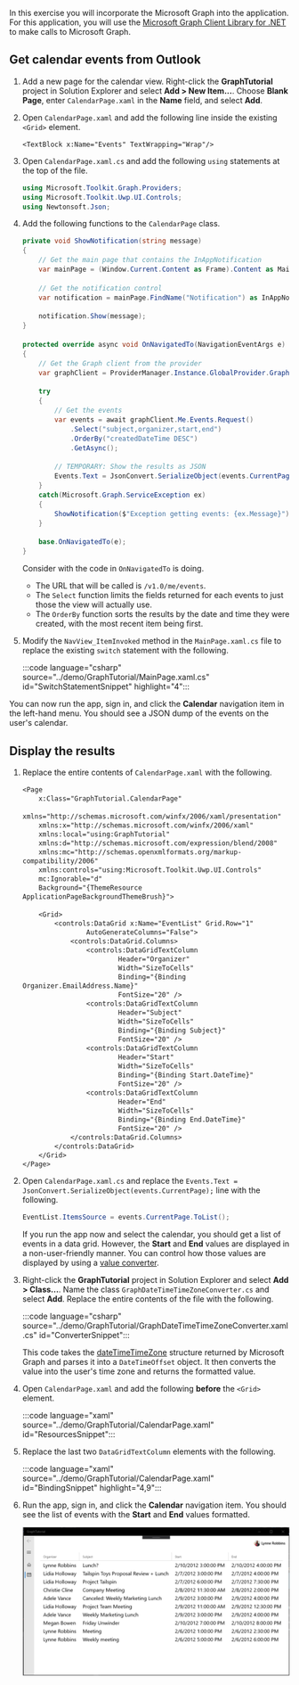<!-- markdownlint-disable MD002 MD041 -->

In this exercise you will incorporate the Microsoft Graph into the application. For this application, you will use the [Microsoft Graph Client Library for .NET](https://github.com/microsoftgraph/msgraph-sdk-dotnet) to make calls to Microsoft Graph.

## Get calendar events from Outlook

1. Add a new page for the calendar view. Right-click the **GraphTutorial** project in Solution Explorer and select **Add > New Item...**. Choose **Blank Page**, enter `CalendarPage.xaml` in the **Name** field, and select **Add**.

1. Open `CalendarPage.xaml` and add the following line inside the existing `<Grid>` element.

    ```xaml
    <TextBlock x:Name="Events" TextWrapping="Wrap"/>
    ```

1. Open `CalendarPage.xaml.cs` and add the following `using` statements at the top of the file.

    ```csharp
    using Microsoft.Toolkit.Graph.Providers;
    using Microsoft.Toolkit.Uwp.UI.Controls;
    using Newtonsoft.Json;
    ```

1. Add the following functions to the `CalendarPage` class.

    ```csharp
    private void ShowNotification(string message)
    {
        // Get the main page that contains the InAppNotification
        var mainPage = (Window.Current.Content as Frame).Content as MainPage;

        // Get the notification control
        var notification = mainPage.FindName("Notification") as InAppNotification;

        notification.Show(message);
    }

    protected override async void OnNavigatedTo(NavigationEventArgs e)
    {
        // Get the Graph client from the provider
        var graphClient = ProviderManager.Instance.GlobalProvider.Graph;

        try
        {
            // Get the events
            var events = await graphClient.Me.Events.Request()
                .Select("subject,organizer,start,end")
                .OrderBy("createdDateTime DESC")
                .GetAsync();

            // TEMPORARY: Show the results as JSON
            Events.Text = JsonConvert.SerializeObject(events.CurrentPage);
        }
        catch(Microsoft.Graph.ServiceException ex)
        {
            ShowNotification($"Exception getting events: {ex.Message}");
        }

        base.OnNavigatedTo(e);
    }
    ```

    Consider with the code in `OnNavigatedTo` is doing.

    - The URL that will be called is `/v1.0/me/events`.
    - The `Select` function limits the fields returned for each events to just those the view will actually use.
    - The `OrderBy` function sorts the results by the date and time they were created, with the most recent item being first.

1. Modify the `NavView_ItemInvoked` method in the `MainPage.xaml.cs` file to replace the existing `switch` statement with the following.

    :::code language="csharp" source="../demo/GraphTutorial/MainPage.xaml.cs" id="SwitchStatementSnippet" highlight="4":::

You can now run the app, sign in, and click the **Calendar** navigation item in the left-hand menu. You should see a JSON dump of the events on the user's calendar.

## Display the results

1. Replace the entire contents of `CalendarPage.xaml` with the following.

    ```xaml
    <Page
        x:Class="GraphTutorial.CalendarPage"
        xmlns="http://schemas.microsoft.com/winfx/2006/xaml/presentation"
        xmlns:x="http://schemas.microsoft.com/winfx/2006/xaml"
        xmlns:local="using:GraphTutorial"
        xmlns:d="http://schemas.microsoft.com/expression/blend/2008"
        xmlns:mc="http://schemas.openxmlformats.org/markup-compatibility/2006"
        xmlns:controls="using:Microsoft.Toolkit.Uwp.UI.Controls"
        mc:Ignorable="d"
        Background="{ThemeResource ApplicationPageBackgroundThemeBrush}">

        <Grid>
            <controls:DataGrid x:Name="EventList" Grid.Row="1"
                    AutoGenerateColumns="False">
                <controls:DataGrid.Columns>
                    <controls:DataGridTextColumn
                            Header="Organizer"
                            Width="SizeToCells"
                            Binding="{Binding Organizer.EmailAddress.Name}"
                            FontSize="20" />
                    <controls:DataGridTextColumn
                            Header="Subject"
                            Width="SizeToCells"
                            Binding="{Binding Subject}"
                            FontSize="20" />
                    <controls:DataGridTextColumn
                            Header="Start"
                            Width="SizeToCells"
                            Binding="{Binding Start.DateTime}"
                            FontSize="20" />
                    <controls:DataGridTextColumn
                            Header="End"
                            Width="SizeToCells"
                            Binding="{Binding End.DateTime}"
                            FontSize="20" />
                </controls:DataGrid.Columns>
            </controls:DataGrid>
        </Grid>
    </Page>
    ```

1. Open `CalendarPage.xaml.cs` and replace the `Events.Text = JsonConvert.SerializeObject(events.CurrentPage);` line with the following.

    ```csharp
    EventList.ItemsSource = events.CurrentPage.ToList();
    ```

    If you run the app now and select the calendar, you should get a list of events in a data grid. However, the **Start** and **End** values are displayed in a non-user-friendly manner. You can control how those values are displayed by using a [value converter](https://docs.microsoft.com/uwp/api/Windows.UI.Xaml.Data.IValueConverter).

1. Right-click the **GraphTutorial** project in Solution Explorer and select **Add > Class...**. Name the class `GraphDateTimeTimeZoneConverter.cs` and select **Add**. Replace the entire contents of the file with the following.

    :::code language="csharp" source="../demo/GraphTutorial/GraphDateTimeTimeZoneConverter.xaml.cs" id="ConverterSnippet":::

    This code takes the [dateTimeTimeZone](/graph/api/resources/datetimetimezone?view=graph-rest-1.0) structure returned by Microsoft Graph and parses it into a `DateTimeOffset` object. It then converts the value into the user's time zone and returns the formatted value.

1. Open `CalendarPage.xaml` and add the following **before** the `<Grid>` element.

    :::code language="xaml" source="../demo/GraphTutorial/CalendarPage.xaml" id="ResourcesSnippet":::

1. Replace the last two `DataGridTextColumn` elements with the following.

    :::code language="xaml" source="../demo/GraphTutorial/CalendarPage.xaml" id="BindingSnippet" highlight="4,9":::

1. Run the app, sign in, and click the **Calendar** navigation item. You should see the list of events with the **Start** and **End** values formatted.

    ![A screenshot of the table of events](./images/add-msgraph-01.png)
